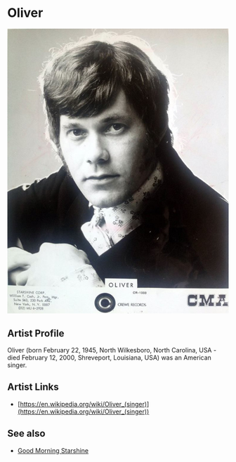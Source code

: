 # Oliver

![](../../assets/artists/Oliver.png)

## Artist Profile

Oliver (born February 22, 1945, North Wilkesboro, North Carolina, USA - died February 12, 2000, Shreveport, Louisiana, USA) was an American singer.

## Artist Links

- [https://en.wikipedia.org/wiki/Oliver_(singer)](https://en.wikipedia.org/wiki/Oliver_(singer))


## See also

- [Good Morning Starshine](Good_Morning_Starshine.md)
